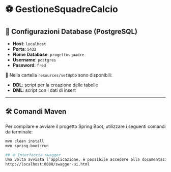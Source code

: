 # ⚽ GestioneSquadreCalcio

## 🔧 Configurazioni Database (PostgreSQL)

- **Host**: `localhost`  
- **Porta**: `5432`  
- **Nome Database**: `progettosquadre`  
- **Username**: `postgres`  
- **Password**: `fred`  

📁 Nella cartella `resources/setUpDb` sono disponibili:

- **DDL**: script per la creazione delle tabelle  
- **DML**: script con i dati di insert

---

## 🛠️ Comandi Maven

Per compilare e avviare il progetto Spring Boot, utilizzare i seguenti comandi da terminale:
```bash
mvn clean install
mvn spring-boot:run

## 🌐 Interfaccia swagger
Una volta avviata l’applicazione, è possibile accedere alla documentazione delle API tramite Swagger:
http://localhost:8080/swagger-ui.html
